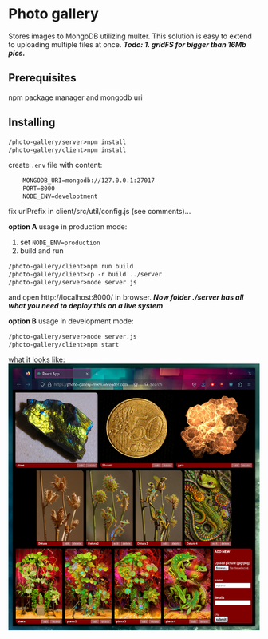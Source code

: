 # Photo gallery
Stores images to MongoDB utilizing multer. This solution is easy to extend to uploading multiple files at once. **_Todo: 1. gridFS for bigger than 16Mb pics._**

## Prerequisites

npm package manager and mongodb uri

## Installing
```
/photo-gallery/server>npm install
/photo-gallery/client>npm install
```
create `.env` file with content:
```
    MONGODB_URI=mongodb://127.0.0.1:27017
    PORT=8000
    NODE_ENV=developtment
```
fix urlPrefix in client/src/util/config.js (see comments)...    
    
__option A__ usage in production mode:
1. set `NODE_ENV=production`
2. build and run   
```
/photo-gallery/client>npm run build
/photo-gallery/client>cp -r build ../server
/photo-gallery/server>node server.js
```
and open http://localhost:8000/ in browser. ___Now folder ./server has all what you need to deploy this on a live system___

__option B__ usage in development mode:
```
/photo-gallery/server>node server.js
/photo-gallery/client>npm start
```

what it looks like:
![kuvagalleria](https://github.com/juhaj77/photo-gallery/blob/main/IGCapture.PNG)

